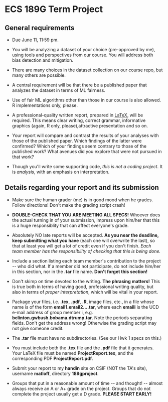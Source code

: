 
# ECS 189G Term Project

## General requirements

* Due June 11, 11:59 pm.  

* You will be analyzing a dataset of your choice (pre-approved by me),
  using tools and perspectives from our course.  You will address both
  bias detection and mitigation.
    
* There are many choices in the dataset collection on our course repo, but many   others are possible.

* A central requirement will be that there be a published paper that
  analyzes the dataset in terms of ML fairness.

* Use of fair ML algorithms other than those in our course 
  is also allowed.  R implementations only, please.

* A professional-quality written report, prepared in [LaTeX](http://heather.cs.ucdavis.edu/~matloff/latex.html ), will be required.  This means clear writing, correct grammar, informative graphics (again, R only, please),attractive presentation and so on.

* Your report will compare and contrast the results of your analyses with
  those of the published paper.  Which findings of the latter were
  confirmed?  Which of your findings seem contrary to those of the
  published work?  What avenues did you explore that were not pursued in
  that work?

* Though you'll write some supporting code, *this is not a coding
  project*.  It is *analysis*, with an emphasis on interpretation.

## Details regarding your report and its submission

* Make sure the human grader (me) is in good mood when he grades.
  Follow directions!  Don't make the grading script crash!

* **DOUBLE-CHECK THAT YOU ARE MEETING ALL SPECS!**  Whoever does the
  actual turning in of your submission, impress upon him/her that this
  is a huge responsiblity that can affect everyone's grade. 

* Absolutely NO late reports will be accepted.  **As you near the
  deadline, keep submitting what you have** (each one will overwrite the
  last), so that at least you will get a lot of credit even if you don't
  finish. *Each team member has the responsibility of checking that this
  is being done.*

* Include a section listing each team member's contribution to the
  project -- who did what.  If a member did not participate, do not
  include him/her in this section, nor in the <b>.tar</b> file name.
  **Don't forget this section!**

* Don't skimp on time devoted to the writing.  **The phrasing matters!**
  This is true both in terms of having good, professional writing
  quality, but also in terms of *proper interpretation*, which will be
  vital in your report.

* Package your files, i.e. **.tex**, **.pdf**, **.R**, image files,
  etc., in a file whose name is of the form **email1.email2....tar**,
  where each <b>emaili</b> is the UCD e-mail address of group
  member i, e.g. <b> bclinton.gwbush.bobama.dtrump.tar</b>.  Note the
  periods separating fields.  Don't get the address wrong!  Otherwise
  the grading script may not give someone credit.

* The **.tar** file must have no subdirectories.  (See our Hwk 1 specs
  on this.)

* You must include both the **.tex** file and the **.pdf** file that it
  generates.  Your LaTeX file must be named **ProjectReport.tex**, and
  the corresponding PDF **ProjectReport.pdf**.

* Submit your report to my **handin** site on CSIF (NOT the TA's
  site), username **matloff**, directory **189gproject**.

* Groups that put in a reasonable amount of time -- and thought! --
   almost always receive an A or A+ grade on the project.  Groups that
   do not complete the project usually get a D grade.  **PLEASE START
   EARLY!**
